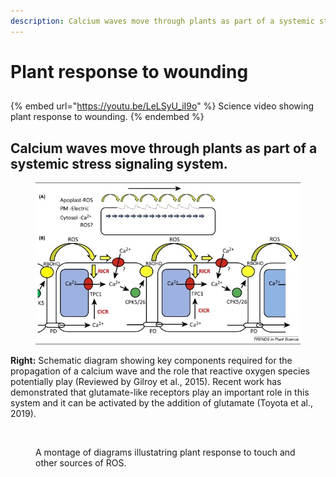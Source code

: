 ```yaml
---
description: Calcium waves move through plants as part of a systemic stress signaling.
---
```


# Plant response to wounding

## &#x20;<a href="#h.hqt2t96hydsk_l" id="h.hqt2t96hydsk_l"></a>

## &#x20;<a href="#h.p_ssiwl_hrvpxj_l" id="h.p_ssiwl_hrvpxj_l"></a>

{% embed url="https://youtu.be/LeLSyU_iI9o" %}
Science video showing plant response to wounding.&#x20;
{% endembed %}

## Calcium waves move through plants as part of a systemic stress signaling system. <a href="#h.p_ssiwl_hrvpxj_l" id="h.p_ssiwl_hrvpxj_l"></a>

<figure><img src=".gitbook/assets/image.png" alt=""><figcaption></figcaption></figure>

**Right:** Schematic diagram showing key components required for the propagation of a calcium wave and the role that reactive oxygen species potentially play (Reviewed by Gilroy et al., 2015). Recent work has demonstrated that glutamate-like receptors play an important role in this system and it can be activated by the addition of glutamate (Toyota et al., 2019).

<figure><img src="https://lh5.googleusercontent.com/uNU7KfyZzsYzympOYqZZd8ZL31h6odSmHa-F8mQvft1f_OX11gPBIpk4VsnxH9Cxd2h8ATxt3pnWzJ8k_aXezyYgrs5M_YnVCo5HW49rd5_1eBs3_mG1ILVjaSIHcHzB7Q=w1280" alt=""><figcaption><p>A montage of diagrams illustatring plant response to touch and other sources of ROS.</p></figcaption></figure>
